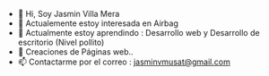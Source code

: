 - 👋 Hi, Soy Jasmin Villa Mera
- 👀 Actualemente estoy  interesada en Airbag
- 🌱 Actualmente estoy aprendindo : Desarrollo web y Desarrollo de escritorio (Nivel pollito)
- 💞️ Creaciones de Páginas web..
- 📫 Contactarme por el correo : jasminvmusat@gmail.com

<!---
JasmiinVM/JasmiinVM is a ✨ special ✨ repository because its `README.md` (this file) appears on your GitHub profile.
You can click the Preview link to take a look at your changes.
--->
